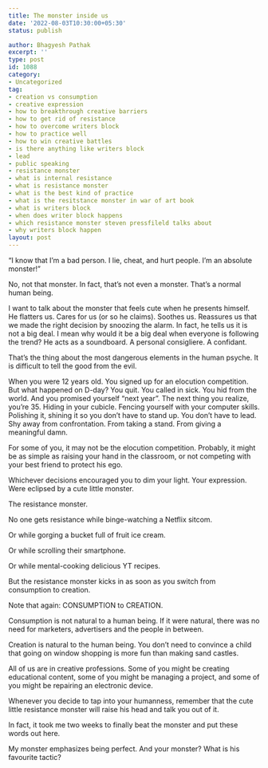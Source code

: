 ```yaml
---
title: The monster inside us
date: '2022-08-03T10:30:00+05:30'
status: publish

author: Bhagyesh Pathak
excerpt: ''
type: post
id: 1088
category:
- Uncategorized
tag:
- creation vs consumption
- creative expression
- how to breakthrough creative barriers
- how to get rid of resistance
- how to overcome writers block
- how to practice well
- how to win creative battles
- is there anything like writers block
- lead
- public speaking
- resistance monster
- what is internal resistance
- what is resistance monster
- what is the best kind of practice
- what is the resitstance monster in war of art book
- what is writers block
- when does writer block happens
- which resistance monster steven pressfileld talks about
- why writers block happen
layout: post
---
```


“I know that I’m a bad person. I lie, cheat, and hurt people. I’m an absolute monster!”

No, not that monster. In fact, that’s not even a monster. That’s a normal human being.

I want to talk about the monster that feels cute when he presents himself. He flatters us. Cares for us (or so he claims). Soothes us. Reassures us that we made the right decision by snoozing the alarm. In fact, he tells us it is not a big deal. I mean why would it be a big deal when everyone is following the trend? He acts as a soundboard. A personal consigliere. A confidant.

That’s the thing about the most dangerous elements in the human psyche. It is difficult to tell the good from the evil.

When you were 12 years old. You signed up for an elocution competition. But what happened on D-day? You quit. You called in sick. You hid from the world. And you promised yourself “next year”. The next thing you realize, you’re 35. Hiding in your cubicle. Fencing yourself with your computer skills. Polishing it, shining it so you don’t have to stand up. You don’t have to lead. Shy away from confrontation. From taking a stand. From giving a meaningful damn.

For some of you, it may not be the elocution competition. Probably, it might be as simple as raising your hand in the classroom, or not competing with your best friend to protect his ego.

Whichever decisions encouraged you to dim your light. Your expression. Were eclipsed by a cute little monster.

The resistance monster.

No one gets resistance while binge-watching a Netflix sitcom.

Or while gorging a bucket full of fruit ice cream.

Or while scrolling their smartphone.

Or while mental-cooking delicious YT recipes.

But the resistance monster kicks in as soon as you switch from consumption to creation.

Note that again: CONSUMPTION to CREATION.

Consumption is not natural to a human being. If it were natural, there was no need for marketers, advertisers and the people in between.

Creation is natural to the human being. You don’t need to convince a child that going on window shopping is more fun than making sand castles.

All of us are in creative professions. Some of you might be creating educational content, some of you might be managing a project, and some of you might be repairing an electronic device.

Whenever you decide to tap into your humanness, remember that the cute little resistance monster will raise his head and talk you out of it.

In fact, it took me two weeks to finally beat the monster and put these words out here.

My monster emphasizes being perfect. And your monster? What is his favourite tactic?